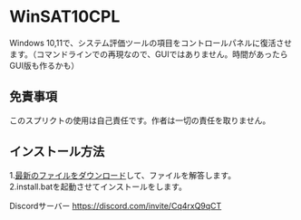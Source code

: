 # WinSAT10CPL
Windows 10,11で、システム評価ツールの項目をコントロールパネルに復活させます。（コマンドラインでの再現なので、GUIではありません。時間があったらGUI版も作るかも）  

## 免責事項
このスプリクトの使用は自己責任です。作者は一切の責任を取りません。  

## インストール方法
1.[最新のファイルをダウンロード](https://github.com/MMX-Pentium/KONAMI-PCB-Clacker/releases)して、ファイルを解答します。  
2.install.batを起動させてインストールをします。  

Discordサーバー
https://discord.com/invite/Cq4rxQ9qCT
